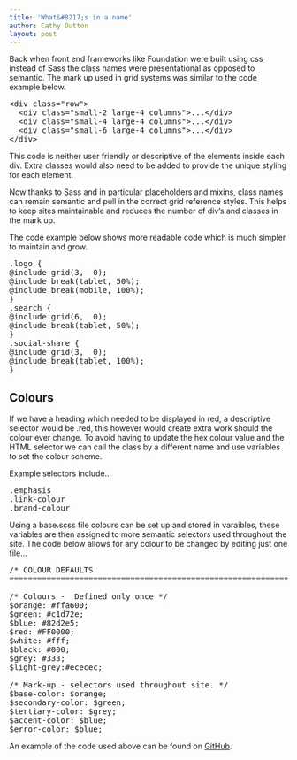 ```yaml
---
title: 'What&#8217;s in a name'
author: Cathy Dutton
layout: post
---
```

Back when front end frameworks like Foundation were built using css instead of Sass the class names were presentational as opposed to semantic. The mark up used in grid systems was similar to the code example below.</p>

<pre class="wp-code-highlight prettyprint">&lt;div class="row"&gt;
  &lt;div class="small-2 large-4 columns"&gt;...&lt;/div&gt;
  &lt;div class="small-4 large-4 columns"&gt;...&lt;/div&gt;
  &lt;div class="small-6 large-4 columns"&gt;...&lt;/div&gt;
&lt;/div&gt;</pre>

This code is neither user friendly or descriptive of the elements inside each div. Extra classes would also need to be added to provide the unique styling for each element.

Now thanks to Sass and in particular placeholders and mixins, class names can remain semantic and pull in the correct grid reference styles. This helps to keep sites maintainable and reduces the number of div&#8217;s and classes in the mark up.

The code example below shows more readable code which is much simpler to maintain and grow.

<pre class="wp-code-highlight prettyprint">.logo {
@include grid(3,  0);
@include break(tablet, 50%);
@include break(mobile, 100%);
}
.search {
@include grid(6,  0);
@include break(tablet, 50%);
}
.social-share {
@include grid(3,  0);
@include break(tablet, 100%);
}
</pre>

<h2 class="heading"> Colours</h2>

If we have a heading which needed to be displayed in red, a descriptive selector would be .red, this however would create extra work should the colour ever change. To avoid having to update the hex colour value and the HTML selector we can call the class by a different name and use variables to set the colour scheme.

Example selectors include&#8230;

<pre class="wp-code-highlight prettyprint">.emphasis
.link-colour
.brand-colour
</pre>

Using a base.scss file colours can be set up and stored in varaibles, these variables are then assigned to more semantic selectors used throughout the site. The code below allows for any colour to be changed by editing just one file&#8230;

<pre class="wp-code-highlight prettyprint">/* COLOUR DEFAULTS
========================================================================== */

/* Colours -  Defined only once */
$orange: #ffa600;
$green: #c1d72e;
$blue: #82d2e5;
$red: #FF0000;
$white: #fff;
$black: #000;
$grey: #333;
$light-grey:#ececec;

/* Mark-up - selectors used throughout site. */
$base-color: $orange;
$secondary-color: $green;
$tertiary-color: $grey;
$accent-color: $blue;
$error-color: $blue;
</pre>

An example of the code used above can be found on <a href="https://github.com/cathydutton/bear/blob/master/src/sass/base/_base.scss" target="_blank">GitHub</a>.
